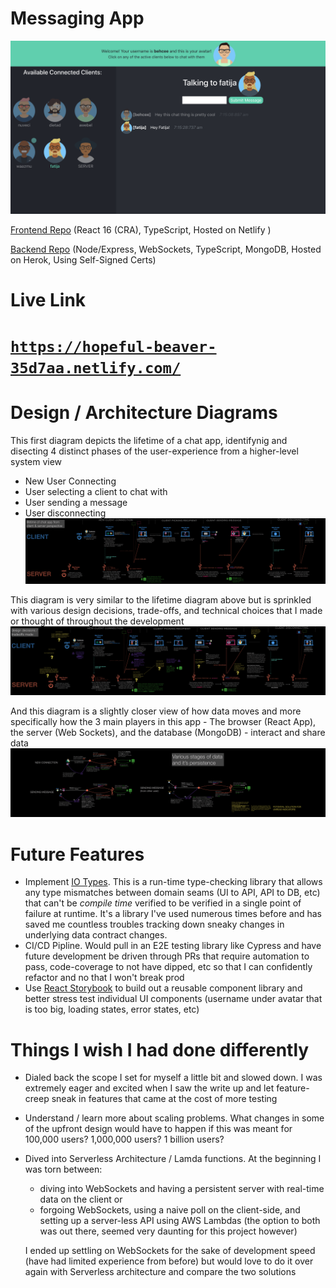 # Messaging App

![](./app-screenshot.png)

[Frontend Repo](https://github.com/Tzinov15/messaging-app-frontend) (React 16 (CRA), TypeScript, Hosted on Netlify )

[Backend Repo](https://github.com/Tzinov15/messaging-app-backend) (Node/Express, WebSockets, TypeScript, MongoDB, Hosted on Herok, Using Self-Signed Certs)

# Live Link

# [`https://hopeful-beaver-35d7aa.netlify.com/`](https://hopeful-beaver-35d7aa.netlify.com/)

# Design / Architecture Diagrams

This first diagram depicts the lifetime of a chat app, identifynig and disecting 4 distinct phases of the user-experience from a higher-level system view

- New User Connecting
- User selecting a client to chat with
- User sending a message
- User disconnecting
  ![](./lifetime.jpeg)

This diagram is very similar to the lifetime diagram above but is sprinkled with various design decisions, trade-offs, and technical choices that I made or thought of throughout the development
![](./design-decisions-made.jpeg)

And this diagram is a slightly closer view of how data moves and more specifically how the 3 main players in this app - The browser (React App), the server (Web Sockets), and the database (MongoDB) - interact and share data
![](./data-stages.jpeg)

# Future Features

- Implement [IO Types](https://github.com/gcanti/io-ts). This is a run-time type-checking library that allows any type mismatches between domain seams (UI to API, API to DB, etc) that can't be _compile time_ verified to be verified in a single point of failure at runtime. It's a library I've used numerous times before and has saved me countless troubles tracking down sneaky changes in underlying data contract changes.
- CI/CD Pipline. Would pull in an E2E testing library like Cypress and have future development be driven through PRs that require automation to pass, code-coverage to not have dipped, etc so that I can confidently refactor and no that I won't break prod
- Use [React Storybook](https://storybook.js.org/) to build out a reusable component library and better stress test individual UI components (username under avatar that is too big, loading states, error states, etc)

# Things I wish I had done differently

- Dialed back the scope I set for myself a little bit and slowed down. I was extremely eager and excited when I saw the write up and let feature-creep sneak in features that came at the cost of more testing
- Understand / learn more about scaling problems. What changes in some of the upfront design would have to happen if this was meant for 100,000 users? 1,000,000 users? 1 billion users?
- Dived into Serverless Architecture / Lamda functions. At the beginning I was torn between:

  - diving into WebSockets and having a persistent server with real-time data on the client or
  - forgoing WebSockets, using a naive poll on the client-side, and setting up a server-less API using AWS Lambdas (the option to both was out there, seemed very daunting for this project however)

  I ended up settling on WebSockets for the sake of development speed (have had limited experience from before) but would love to do it over again with Serverless architecture and compare the two solutions
